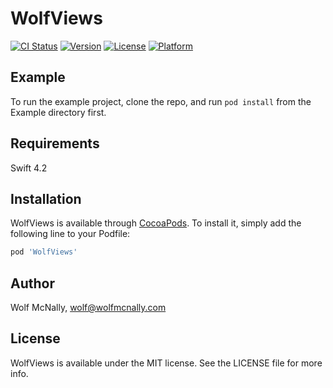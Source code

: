 # WolfViews

[![CI Status](https://img.shields.io/travis/wolfmcnally/WolfViews.svg?style=flat)](https://travis-ci.org/wolfmcnally/WolfViews)
[![Version](https://img.shields.io/cocoapods/v/WolfViews.svg?style=flat)](https://cocoapods.org/pods/WolfViews)
[![License](https://img.shields.io/cocoapods/l/WolfViews.svg?style=flat)](https://cocoapods.org/pods/WolfViews)
[![Platform](https://img.shields.io/cocoapods/p/WolfViews.svg?style=flat)](https://cocoapods.org/pods/WolfViews)

## Example

To run the example project, clone the repo, and run `pod install` from the Example directory first.

## Requirements

Swift 4.2

## Installation

WolfViews is available through [CocoaPods](https://cocoapods.org). To install
it, simply add the following line to your Podfile:

```ruby
pod 'WolfViews'
```

## Author

Wolf McNally, wolf@wolfmcnally.com

## License

WolfViews is available under the MIT license. See the LICENSE file for more info.
